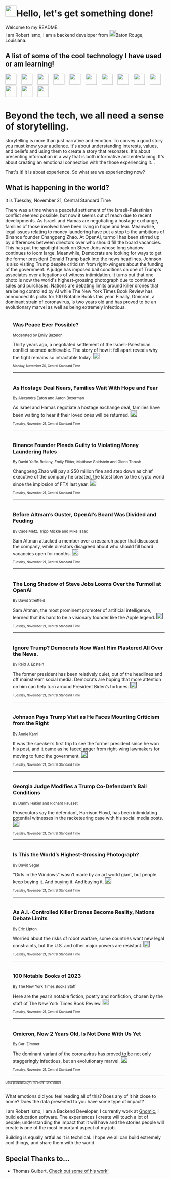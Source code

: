 <h1><img src="https://emojis.slackmojis.com/emojis/images/1643514375/3493/hot-coffee.gif?1643514375" width="35"/>Hello, let's get something done!</h1>

<p>Welcome to my README.<br/>
I am Robert Ismo, I am a backend developer from <img src="https://emojis.slackmojis.com/emojis/images/1638395689/50435/moulin_rouge.png?1638395689" width="20"/>Baton Rouge, Louisiana.</p>
<h2>A list of some of the cool technology I have used or am learning!</h2>
<p>
<img src="https://emojis.slackmojis.com/emojis/images/1643516091/21142/meow_bongotap.gif?1643516091" width="35" alt="">
<img src="https://img.shields.io/badge/Favorite%20Frontend%20Framework-SvelteKit-f83903" alt="">
<img src="https://img.shields.io/badge/Second%20Favorite-Vue-40b581" alt="">
<img src="https://img.shields.io/badge/Most%20Used%20Runtime-Nodejs-78b061" alt="">
<img src="https://emojis.slackmojis.com/emojis/images/1643517416/34482/fire.gif?1643517416" width="35" alt="">
<img src="https://img.shields.io/badge/Javascript%20But%20Better-Typescript-0078ca" alt="">
<img src="https://img.shields.io/badge/Favorite%20Language-Elixir-3e244d" alt="">
<img src="https://img.shields.io/badge/Containerize%20Everything-Docker-6ac9ef" alt="">
<img src="https://emojis.slackmojis.com/emojis/images/1643514596/5999/meow_party.gif?1643514596" width="35" alt="">
<img src="https://img.shields.io/badge/API%20Love%20Language-Graphql-de32a5" alt="">
<img src="https://img.shields.io/badge/Our%20Favorite%20Version%20Controller-Git-e94f33" alt="">
<img src="https://img.shields.io/badge/Favorite%20Database-Redis-d42d1d" alt="">
<img src="https://emojis.slackmojis.com/emojis/images/1643514559/5584/deployparrot.gif?1643514559" width="35" alt="">
<img src="https://img.shields.io/badge/Container%20Interstate-RabbitMQ-f66200" alt="">
<img src="https://img.shields.io/badge/Gotta%20Learn-Kubernetes-316adf" alt="">
<img src="https://img.shields.io/badge/Really%20Mature%20Now-WASM-654fef" alt="">
<img src="https://emojis.slackmojis.com/emojis/images/1666642497/61942/dance_vibe.gif?1666642497" width="35" alt="">
<img src="https://img.shields.io/badge/For%20My%20M1-ARM64-657d96" alt="">
<img src="https://img.shields.io/badge/Loving%20This%20So%20Much-TailwindCSS-17bcb5" alt="">
<img src="https://img.shields.io/badge/Cool%20Build%20Tool-Vite-f9cb24" alt="">
<img src="https://emojis.slackmojis.com/emojis/images/1669231376/62819/working-on-it.gif?1669231376" width="35" alt="">
<img src="https://img.shields.io/badge/Fun%20and%20Easy%20Database-MongoDB-5f8c49" alt="">
<img src="https://img.shields.io/badge/JS%20Life%20Support-NPM-c73737" alt="">
<img src="https://img.shields.io/badge/I%20Liked%20It-DynamoDB-0073b9" alt="">
<img src="https://emojis.slackmojis.com/emojis/images/1643514045/46/question.gif?1643514045" width="35" alt="">
<img src="https://img.shields.io/badge/cool-React-60d6f9" alt="">
<img src="https://img.shields.io/badge/Future%20Big%20Project-Lambda-f37e00" alt="">
<img src="https://img.shields.io/badge/NPM%20But%20Better-PNPM-f1aa07" alt="">
<img src="https://emojis.slackmojis.com/emojis/images/1643514943/9662/fbwow.gif?1643514943" width="35" alt="">
<img src="https://img.shields.io/badge/First%20Language-C-662079" alt="">
<img src="https://img.shields.io/badge/Where%20I%20Deploy%20Frontend-Vercel-000000" alt="">
<img src="https://img.shields.io/badge/Who%20Does%20not%20Want%20an%20App-Swift-f9492a" alt="">
<img src="https://emojis.slackmojis.com/emojis/images/1643514058/151/javascript.png?1643514058" width="35" alt="">
<img src="https://img.shields.io/badge/cool-Python-fbd542" alt="">
<img src="https://img.shields.io/badge/Favorite%20Something-Stripe-656cdc" alt="">
<img src="https://img.shields.io/badge/Of%20Course-HTML5-ed6327" alt="">
<img src="https://emojis.slackmojis.com/emojis/images/1660415405/60731/bomb.gif?1660415405" width="35" alt="">
<img src="https://img.shields.io/badge/hate-CSS-2964ec" alt="">
<img src="https://img.shields.io/badge/Learning-CircleCI-141215" alt="">
<img src="https://img.shields.io/badge/Learning-Rust-fbbb3b" alt="">
<img src="https://emojis.slackmojis.com/emojis/images/1660415397/60712/writing-hand.gif?1660415397" width="35" alt="">
<img src="https://img.shields.io/badge/Dev%20Browser%20of%20Choice-Firefox-cc4e26" alt="">
<img src="https://img.shields.io/badge/Recoverying%20From%20Windows-UNIX-1781e3" alt="">
<img src="https://img.shields.io/badge/LOVE-LogSeq-90c1c2" alt="">
<img src="https://emojis.slackmojis.com/emojis/images/1643514066/223/kirby.gif?1643514066" width="35" alt="">
<img src="https://img.shields.io/badge/Daily%20Driver-MacOS-e6e6e8" alt="">
<img src="https://img.shields.io/badge/Git%20Server-Github-000000" alt="">
<img src="https://img.shields.io/badge/enjoyable-EC2-f17428" alt="">
<img src="https://emojis.slackmojis.com/emojis/images/1643514239/2069/excited.gif?1643514239" width="35" alt="">
</p>
<h1>Beyond the tech, we all need a sense of storytelling.</h1>
<p>storytelling is more than just narrative and emotion. To convey a good story you must know your audience. It's about understanding interests, values, and beliefs and using them to create a story that resonates. It's about presenting information in a way that is both informative and entertaining. It's about creating an emotional connection with the those experiencing it...</p>
<p>That's it! it is about experience. So what are we experiencing now?</p>
<h2>What is happening in the world?</h2>
<p>It is Tuesday, November 21, Central Standard Time</p>
<p>
There was a time when a peaceful settlement of the Israeli-Palestinian conflict seemed possible, but now it seems out of reach due to recent developments. As Israeli and Hamas are negotiating a hostage exchange, families of those involved have been living in hope and fear. Meanwhile, legal issues relating to money laundering have put a stop to the ambitions of Binance founder Changpeng Zhao. At OpenAI, turmoil has been stirred up by differences between directors over who should fill the board vacancies. This has put the spotlight back on Steve Jobs whose long shadow continues to loom large. Meanwhile, Democrats are looking for ways to get the former president Donald Trump back into the news headlines. Johnson is also visiting Trump despite criticism from right-wingers about the funding of the government. A judge has imposed bail conditions on one of Trump&#39;s associates over allegations of witness intimidation. It turns out that one photo is now the world&#39;s highest-grossing photograph due to continued sales and purchases. Nations are debating limits around killer drones that are being controlled by AI while The New York Times Book Review has announced its picks for 100 Notable Books this year. Finally, Omicron, a dominant strain of coronavirus, is two years old and has proved to be an evolutionary marvel as well as being extremely infectious.</p>
<ol>
<img src="https://img.shields.io/badge/-magazine-blue" alt="">
<h3>Was Peace Ever Possible?</h3>
<sub>Moderated by Emily Bazelon</sub>
<p>Thirty years ago, a negotiated settlement of the Israeli-Palestinian conflict seemed achievable. The story of how it fell apart reveals why the fight remains so intractable today.  <a href=""><img src="https://developer.nytimes.com/files/poweredby_nytimes_30b.png?v=1583354208352" height="20"></a></p>
<sub><sub>Monday, November 20, Central Standard Time</sub></sub>
<hr/>
<img src="https://img.shields.io/badge/-world-blue" alt="">
<h3>As Hostage Deal Nears, Families Wait With Hope and Fear</h3>
<sub>By Alexandra Eaton and Aaron Boxerman</sub>
<p>As Israel and Hamas negotiate a hostage exchange deal, families have been waiting to hear if their loved ones will be returned.  <a href=""><img src="https://developer.nytimes.com/files/poweredby_nytimes_30b.png?v=1583354208352" height="20"></a></p>
<sub><sub>Tuesday, November 21, Central Standard Time</sub></sub>
<hr/>
<img src="https://img.shields.io/badge/-technology-blue" alt="">
<h3>Binance Founder Pleads Guilty to Violating Money Laundering Rules</h3>
<sub>By David Yaffe-Bellany, Emily Flitter, Matthew Goldstein and Glenn Thrush</sub>
<p>Changpeng Zhao will pay a $50 million fine and step down as chief executive of the company he created, the latest blow to the crypto world since the implosion of FTX last year.  <a href=""><img src="https://developer.nytimes.com/files/poweredby_nytimes_30b.png?v=1583354208352" height="20"></a></p>
<sub><sub>Tuesday, November 21, Central Standard Time</sub></sub>
<hr/>
<img src="https://img.shields.io/badge/-technology-blue" alt="">
<h3>Before Altman’s Ouster, OpenAI’s Board Was Divided and Feuding</h3>
<sub>By Cade Metz, Tripp Mickle and Mike Isaac</sub>
<p>Sam Altman attacked a member over a research paper that discussed the company, while directors disagreed about who should fill board vacancies open for months.  <a href=""><img src="https://developer.nytimes.com/files/poweredby_nytimes_30b.png?v=1583354208352" height="20"></a></p>
<sub><sub>Tuesday, November 21, Central Standard Time</sub></sub>
<hr/>
<img src="https://img.shields.io/badge/-technology-blue" alt="">
<h3>The Long Shadow of Steve Jobs Looms Over the Turmoil at OpenAI</h3>
<sub>By David Streitfeld</sub>
<p>Sam Altman, the most prominent promoter of artificial intelligence, learned that it’s hard to be a visionary founder like the Apple legend.  <a href=""><img src="https://developer.nytimes.com/files/poweredby_nytimes_30b.png?v=1583354208352" height="20"></a></p>
<sub><sub>Tuesday, November 21, Central Standard Time</sub></sub>
<hr/>
<img src="https://img.shields.io/badge/-us-blue" alt="">
<h3>Ignore Trump? Democrats Now Want Him Plastered All Over the News.</h3>
<sub>By Reid J. Epstein</sub>
<p>The former president has been relatively quiet, out of the headlines and off mainstream social media. Democrats are hoping that more attention on him can help turn around President Biden’s fortunes.  <a href=""><img src="https://developer.nytimes.com/files/poweredby_nytimes_30b.png?v=1583354208352" height="20"></a></p>
<sub><sub>Tuesday, November 21, Central Standard Time</sub></sub>
<hr/>
<img src="https://img.shields.io/badge/-us-blue" alt="">
<h3>Johnson Pays Trump Visit as He Faces Mounting Criticism from the Right</h3>
<sub>By Annie Karni</sub>
<p>It was the speaker’s first trip to see the former president since he won his post, and it came as he faced anger from right-wing lawmakers for moving to fund the government.  <a href=""><img src="https://developer.nytimes.com/files/poweredby_nytimes_30b.png?v=1583354208352" height="20"></a></p>
<sub><sub>Tuesday, November 21, Central Standard Time</sub></sub>
<hr/>
<img src="https://img.shields.io/badge/-us-blue" alt="">
<h3>Georgia Judge Modifies a Trump Co-Defendant’s Bail Conditions</h3>
<sub>By Danny Hakim and Richard Fausset</sub>
<p>Prosecutors say the defendant, Harrison Floyd, has been intimidating potential witnesses in the racketeering case with his social media posts.  <a href=""><img src="https://developer.nytimes.com/files/poweredby_nytimes_30b.png?v=1583354208352" height="20"></a></p>
<sub><sub>Tuesday, November 21, Central Standard Time</sub></sub>
<hr/>
<img src="https://img.shields.io/badge/-business-blue" alt="">
<h3>Is This the World’s Highest-Grossing Photograph?</h3>
<sub>By David Segal</sub>
<p>“Girls in the Windows” wasn’t made by an art world giant, but people keep buying it. And buying it. And buying it.  <a href=""><img src="https://developer.nytimes.com/files/poweredby_nytimes_30b.png?v=1583354208352" height="20"></a></p>
<sub><sub>Tuesday, November 21, Central Standard Time</sub></sub>
<hr/>
<img src="https://img.shields.io/badge/-us-blue" alt="">
<h3>As A.I.-Controlled Killer Drones Become Reality, Nations Debate Limits</h3>
<sub>By Eric Lipton</sub>
<p>Worried about the risks of robot warfare, some countries want new legal constraints, but the U.S. and other major powers are resistant.  <a href=""><img src="https://developer.nytimes.com/files/poweredby_nytimes_30b.png?v=1583354208352" height="20"></a></p>
<sub><sub>Tuesday, November 21, Central Standard Time</sub></sub>
<hr/>
<img src="https://img.shields.io/badge/-books-blue" alt="">
<h3>100 Notable Books of 2023</h3>
<sub>By The New York Times Books Staff</sub>
<p>Here are the year’s notable fiction, poetry and nonfiction, chosen by the staff of The New York Times Book Review.  <a href=""><img src="https://developer.nytimes.com/files/poweredby_nytimes_30b.png?v=1583354208352" height="20"></a></p>
<sub><sub>Tuesday, November 21, Central Standard Time</sub></sub>
<hr/>
<img src="https://img.shields.io/badge/-science-blue" alt="">
<h3>Omicron, Now 2 Years Old, Is Not Done With Us Yet</h3>
<sub>By Carl Zimmer</sub>
<p>The dominant variant of the coronavirus has proved to be not only staggeringly infectious, but an evolutionary marvel.  <a href=""><img src="https://developer.nytimes.com/files/poweredby_nytimes_30b.png?v=1583354208352" height="20"></a></p>
<sub><sub>Tuesday, November 21, Central Standard Time</sub></sub>
<hr/>
</ol>
<a href="https://developer.nytimes.com"><sub><sub>Data provided by The New York Times</sub></sub></a>
<hr/>
<p>What emotions did you feel reading all of this? Does any of it hit close to home? Does the data presented to you have some type of impact?</p>
<p>I am Robert Ismo, I am a Backend Developer, I currently work at <a href="https://gnomic.education/">Gnomic</a>, I build education software. The experiences I create will touch a lot of people; understanding the impact that it will have and the stories people will create is one of the most important aspect of my job.</p>
<p>Building is equally artful as it is technical. I hope we all can build extremely cool things, and share them with the world.</p>
<h2>Special Thanks to...</h2>
<ul>
<li>Thomas Guibert, <a href="https://github.com/thmsgbrt/thmsgbrt">Check out some of his work!</a></li>
</ul>